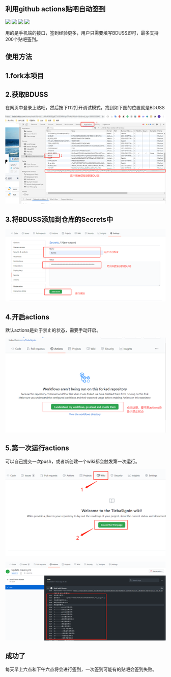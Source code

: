 ## 利用github actions贴吧自动签到

![](https://img.shields.io/github/issues/srcrs/TiebaSignIn?color=green)
![](https://img.shields.io/github/forks/srcrs/TiebaSignIn?color=yellow)
![](https://img.shields.io/github/stars/srcrs/TiebaSignIn?color=orange)
![](https://img.shields.io/github/license/srcrs/TiebaSignIn?color=ff69b4)

用的是手机端的接口，签到经验更多，用户只需要填写BDUSS即可，最多支持200个贴吧签到。

## 使用方法

## 1.fork本项目

## 2.获取BDUSS

在网页中登录上贴吧，然后按下f12打开调试模式，找到如下图的位置就是BDUSS

![img1](./assets/img1.png)

## 3.将BDUSS添加到仓库的Secrets中

![img2](./assets/img2.png)

## 4.开启actions

默认actions是处于禁止的状态，需要手动开启。

![img3](./assets/img3.png)

## 5.第一次运行actions

可以自己提交一次push，或者新创建一个wiki都会触发第一次运行。

![img4](./assets/img4.png)

![img5](./assets/img5.png)

## 成功了

每天早上六点和下午六点将会进行签到，一次签到可能有的贴吧会签到失败。
